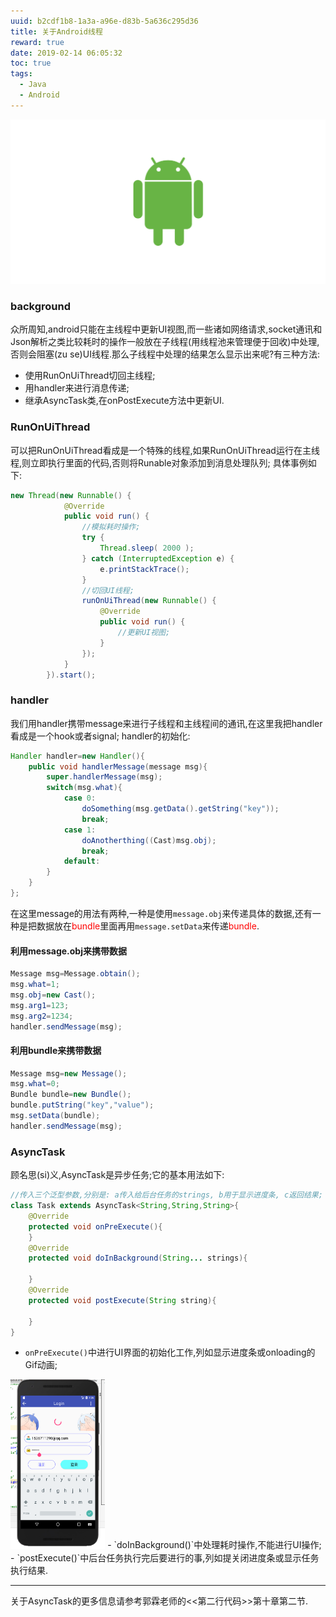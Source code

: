 ```yaml
---
uuid: b2cdf1b8-1a3a-a96e-d83b-5a636c295d36
title: 关于Android线程
reward: true
date: 2019-02-14 06:05:32
toc: true
tags:
  - Java
  - Android
---
```

![banner](/assets/blogimg/andy-lg.png)
<!--more-->
### background
众所周知,android只能在主线程中更新UI视图,而一些诸如网络请求,socket通讯和Json解析之类比较耗时的操作一般放在子线程(用线程池来管理便于回收)中处理,否则会阻塞(zu se)UI线程.那么子线程中处理的结果怎么显示出来呢?有三种方法:
- 使用RunOnUiThread切回主线程;
- 用handler来进行消息传递;
- 继承AsyncTask类,在onPostExecute方法中更新UI.

### RunOnUiThread
可以把RunOnUiThread看成是一个特殊的线程,如果RunOnUiThread运行在主线程,则立即执行里面的代码,否则将Runable对象添加到消息处理队列;
具体事例如下:
```java
new Thread(new Runnable() {
            @Override
            public void run() {
                //模拟耗时操作;
                try {
                    Thread.sleep( 2000 );
                } catch (InterruptedException e) {
                    e.printStackTrace();
                }
                //切回UI线程;
                runOnUiThread(new Runnable() {
                    @Override
                    public void run() {
                        //更新UI视图;
                    }
                });
            }
        }).start();
```
### handler
我们用handler携带message来进行子线程和主线程间的通讯,在这里我把handler看成是一个hook或者signal;
handler的初始化:
```java
Handler handler=new Handler(){
    public void handlerMessage(message msg){
        super.handlerMessage(msg);
        switch(msg.what){
            case 0:
                doSomething(msg.getData().getString("key"));
                break;
            case 1:
                doAnotherthing((Cast)msg.obj);
                break;
            default:
        }
    }
};
```
在这里message的用法有两种,一种是使用`message.obj`来传递具体的数据,还有一种是把数据放在<font color="red">bundle</font>里面再用`message.setData`来传递<font color="red">bundle</font>.
#### 利用message.obj来携带数据
```java
Message msg=Message.obtain();
msg.what=1;
msg.obj=new Cast();
msg.arg1=123;
msg.arg2=1234;
handler.sendMessage(msg);
```
#### 利用bundle来携带数据
```java
Message msg=new Message();
msg.what=0;
Bundle bundle=new Bundle();
bundle.putString("key","value");
msg.setData(bundle);
handler.sendMessage(msg);
```
### AsyncTask
顾名思(si)义,AsyncTask是异步任务;它的基本用法如下:
```java
//传入三个泛型参数,分别是: a传入给后台任务的strings, b用于显示进度条, c返回结果;
class Task extends AsyncTask<String,String,String>{
    @Override
    protected void onPreExecute(){
    }
    @Override
    protected void doInBackground(String... strings){

    }
    @Override
    protected void postExecute(String string){

    }
}
```
- `onPreExecute()`中进行UI界面的初始化工作,列如显示进度条或onloading的Gif动画;
<img src="/assets/blogimg/2019-02-14.png" width="30%" alt="onloading">
- `doInBackground()`中处理耗时操作,不能进行UI操作;
- `postExecute()`中后台任务执行完后要进行的事,列如提关闭进度条或显示任务执行结果.

---
关于AsyncTask的更多信息请参考郭霖老师的<<第二行代码>>第十章第二节.
